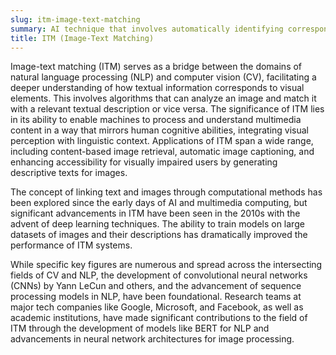 ```yaml
---
slug: itm-image-text-matching
summary: AI technique that involves automatically identifying correspondences between textual descriptions and visual elements within images.
title: ITM (Image-Text Matching)
---
```


Image-text matching (ITM) serves as a bridge between the domains of natural language processing (NLP) and computer vision (CV), facilitating a deeper understanding of how textual information corresponds to visual elements. This involves algorithms that can analyze an image and match it with a relevant textual description or vice versa. The significance of ITM lies in its ability to enable machines to process and understand multimedia content in a way that mirrors human cognitive abilities, integrating visual perception with linguistic context. Applications of ITM span a wide range, including content-based image retrieval, automatic image captioning, and enhancing accessibility for visually impaired users by generating descriptive texts for images.

The concept of linking text and images through computational methods has been explored since the early days of AI and multimedia computing, but significant advancements in ITM have been seen in the 2010s with the advent of deep learning techniques. The ability to train models on large datasets of images and their descriptions has dramatically improved the performance of ITM systems.

While specific key figures are numerous and spread across the intersecting fields of CV and NLP, the development of convolutional neural networks (CNNs) by Yann LeCun and others, and the advancement of sequence processing models in NLP, have been foundational. Research teams at major tech companies like Google, Microsoft, and Facebook, as well as academic institutions, have made significant contributions to the field of ITM through the development of models like BERT for NLP and advancements in neural network architectures for image processing.
